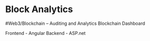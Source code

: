 # Block Analytics

#Web3/Blockchain – Auditing and Analytics Blockchain Dashboard 

Frontend - Angular
Backend - ASP.net

